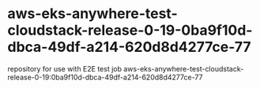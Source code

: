 # aws-eks-anywhere-test-cloudstack-release-0-19-0ba9f10d-dbca-49df-a214-620d8d4277ce-77
repository for use with E2E test job aws-eks-anywhere-test-cloudstack-release-0-19:0ba9f10d-dbca-49df-a214-620d8d4277ce-77
